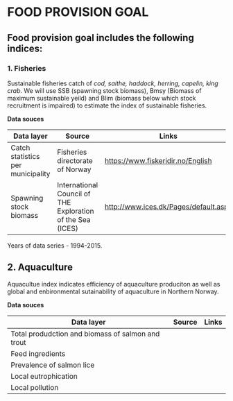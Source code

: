 # FOOD PROVISION GOAL
 
## Food provision goal includes the following indices:
 
### 1. Fisheries
Sustainable fisheries catch of *cod, saithe, haddock, herring, capelin, king crab*. 
We will use SSB (spawning stock biomass), Bmsy (Biomass of maximum sustainable yeild) and Blim (biomass below which stock recruitment is impaired) to estimate the index of sustainable fisheries.
 
 **Data souces**
          
Data layer    | Source       | Links
------------- | -------------|--------
Catch statistics per municipality | Fisheries directorate of Norway | https://www.fiskeridir.no/English
Spawning stock biomass | International Council of THE Exploration of the Sea (ICES)| http://www.ices.dk/Pages/default.aspx
Years of data series - 1994-2015. 

## 2.  Aquaculture
Aquacultue index indicates efficiency of aquaculture produciton as well as global and enbironmental sutainability of aquaculture in Northern Norway.
 
  **Data souces**
  
Data layer    | Source       | Links
------------- | -------------|--------
Total produdction and biomass of salmon and trout |  | 
Feed ingredients     |   | 
Prevalence of salmon lice |
Local eutrophication|
Local pollution| 

 


